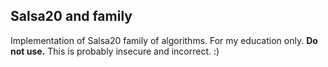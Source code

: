 ## Salsa20 and family

Implementation of Salsa20 family of algorithms. For my education only.
**Do not use.** This is probably insecure and incorrect. :)
